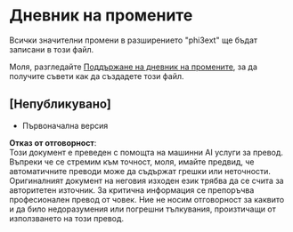 # Дневник на промените

Всички значителни промени в разширението "phi3ext" ще бъдат записани в този файл.

Моля, разгледайте [Поддържане на дневник на промените](http://keepachangelog.com/), за да получите съвети как да създадете този файл.

## [Непубликувано]

- Първоначална версия

**Отказ от отговорност**:  
Този документ е преведен с помощта на машинни AI услуги за превод. Въпреки че се стремим към точност, моля, имайте предвид, че автоматичните преводи може да съдържат грешки или неточности. Оригиналният документ на неговия изходен език трябва да се счита за авторитетен източник. За критична информация се препоръчва професионален превод от човек. Ние не носим отговорност за каквито и да било недоразумения или погрешни тълкувания, произтичащи от използването на този превод.
